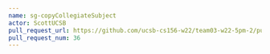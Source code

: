 ```yaml
---
name: sg-copyCollegiateSubject
actor: ScottUCSB
pull_request_url: https://github.com/ucsb-cs156-w22/team03-w22-5pm-2/pull/36
pull_request_num: 36
---
```

